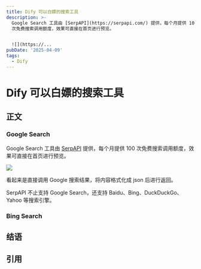```yaml
---
title: Dify 可以白嫖的搜索工具
description: >-
  Google Search 工具由 [SerpAPI](https://serpapi.com/) 提供，每个月提供 100
  次免费搜索调用额度，效果可直接在首页进行预览。


  ![](https://...
pubDate: '2025-04-09'
tags:
  - Dify
---
```


# Dify 可以白嫖的搜索工具

## 正文

### Google Search

Google Search 工具由 [SerpAPI](https://serpapi.com/) 提供，每个月提供 100 次免费搜索调用额度，效果可直接在首页进行预览。

![](https://stg.heyfe.org/images/blog-dify-free-search-tool-1740286384428.png)

看起来是直接调用 Google 搜索结果，将内容格式化成 json 后进行返回。

SerpAPI 不止支持 Google Search，还支持 Baidu、Bing、DuckDuckGo、Yahoo 等搜索引擎。

### Bing Search

## 结语

## 引用

